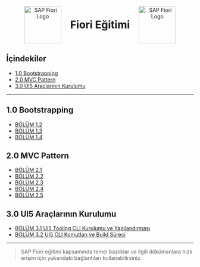 <div align="center" style="display: flex; align-items: center; justify-content: center; gap: 24px;">
    <img src="https://openui5.org/654aad3012a144881ab07c0bbdd26eb8/phenix_red.svg" alt="SAP Fiori Logo" width="100"/>
    <h1 style="margin: 0;">
        Fiori Eğitimi
    </h1>
    <img src="https://openui5.org/5bdd288371ed8100415f04563acc8dfe/phenix_blue.svg" alt="SAP Fiori Logo" width="100"/>
</div>

## İçindekiler

- [1.0 Bootstrapping](#10-bootstrapping)
- [2.0 MVC Pattern](#20-mvc-pattern)
- [3.0 UI5 Araçlarının Kurulumu](#30-ui5-araçlarının-kurulumu)

---

## 1.0 Bootstrapping

- [BÖLÜM 1.2](Egitim%20Dökümanları/1.0_BOOTSTRAPPING/BÖLÜM1.2%20.md)
- [BÖLÜM 1.3](Egitim%20Dökümanları/1.0_BOOTSTRAPPING/BÖLÜM1.3%20.md)
- [BÖLÜM 1.4](Egitim%20Dökümanları/1.0_BOOTSTRAPPING/BÖLÜM1.4%20.md)

## 2.0 MVC Pattern

- [BÖLÜM 2.1](Egitim%20Dökümanları/2.0_MVC%20Pattern/BÖLÜM2.1%20.md)
- [BÖLÜM 2.2](Egitim%20Dökümanları/2.0_MVC%20Pattern/BÖLÜM2.2%20.md)
- [BÖLÜM 2.3](Egitim%20Dökümanları/2.0_MVC%20Pattern/BÖLÜM2.3%20.md)
- [BÖLÜM 2.4](Egitim%20Dökümanları/2.0_MVC%20Pattern/BÖLÜM2.4%20.md)
- [BÖLÜM 2.5](Egitim%20Dökümanları/2.0_MVC%20Pattern/BÖLÜM2.5%20.md)

## 3.0 UI5 Araçlarının Kurulumu

- [BÖLÜM 3.1 UI5 Tooling CLI Kurulumu ve Yapılandırması](/Egitim%20Dökümanları/3.0_UI5_Araçlarının_kurulumu/BÖLÜM3.1%20.md)
- [BÖLÜM 3.2 UI5 CLI Komutları ve Build Süreci](/Egitim%20Dökümanları/3.0_UI5_Araçlarının_kurulumu/BÖLÜM3.2.md)

---

> SAP Fiori eğitimi kapsamında temel başlıklar ve ilgili dökümanlara hızlı erişim için yukarıdaki bağlantıları kullanabilirsiniz.